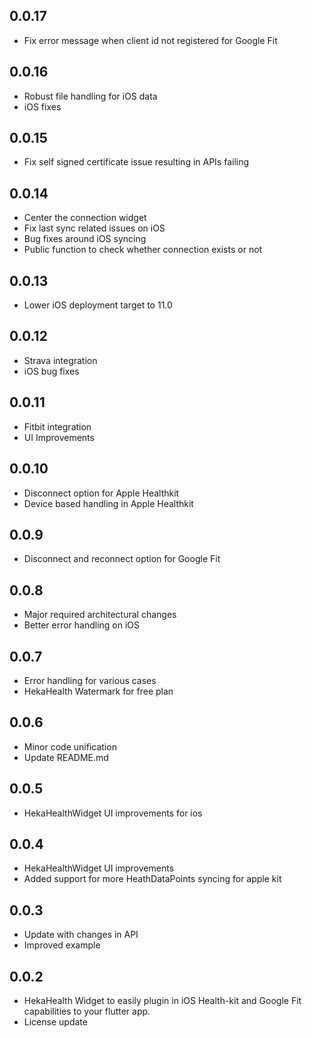 ## 0.0.17

- Fix error message when client id not registered for Google Fit

## 0.0.16

- Robust file handling for iOS data
- iOS fixes

## 0.0.15

- Fix self signed certificate issue resulting in APIs failing

## 0.0.14

- Center the connection widget
- Fix last sync related issues on iOS
- Bug fixes around iOS syncing
- Public function to check whether connection exists or not

## 0.0.13

- Lower iOS deployment target to 11.0

## 0.0.12

- Strava integration
- iOS bug fixes

## 0.0.11

- Fitbit integration
- UI Improvements

## 0.0.10

- Disconnect option for Apple Healthkit
- Device based handling in Apple Healthkit

## 0.0.9

- Disconnect and reconnect option for Google Fit

## 0.0.8

- Major required architectural changes
- Better error handling on iOS

## 0.0.7

- Error handling for various cases
- HekaHealth Watermark for free plan

## 0.0.6

-   Minor code unification
-   Update README.md

## 0.0.5

-   HekaHealthWidget UI improvements for ios

## 0.0.4

-   HekaHealthWidget UI improvements
-   Added support for more HeathDataPoints syncing for apple kit

## 0.0.3

-   Update with changes in API
-   Improved example

## 0.0.2

-   HekaHealth Widget to easily plugin in iOS Health-kit and Google Fit capabilities to your flutter app.
-   License update
